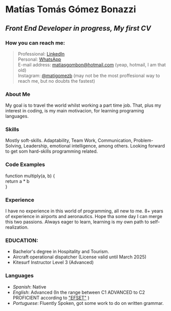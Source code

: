 # Matías Tomás Gómez Bonazzi  
## _Front End Developer in progress, My first CV_  
### How you can reach me:  
 
 >Professional: [LinkedIn](https://www.linkedin.com/in/mat%C3%ADasg%C3%B3mezbonazzi/)  
 >Personal: [WhatsApp](https://wa.me/+5492944611670?text=WhatsApp)  
 >E-mail address: matiasgombon@hotmail.com (yeap, hotmail, I am that old)  
 >Instagram: [@matigomezb](https://www.instagram.com/matigomezb/) (may not be the most proffesional way to reach me, but no doubts the fastest)  
 
### About Me 
My goal is to travel the world whilst working a part time job. That, plus my interest in  coding, is my main motivacion, for learning programing languages. 
### Skills
 Mostly soft-skills. Adaptability, Team Work, Communication, Problem-Solving, Leadership, emotional intelligence, among others. Looking forward to get som hard-skills programming related.
### Code Examples
 
 function multiply(a, b) {  
  return a * b  
}

### Experience
I have no experience in this world of programming, all new to me.
8+ years of experience in airports and aeronautics. Hope tha some day I can merge this two passions. Always eager to learn, learning is my own path to self-realization.

### EDUCATION: 
- Bachelor's degree in Hospitality and Tourism.
- Aircraft operational dispatcher (License valid until March 2025)
- Kitesurf Instructor Level 3 (Advanced)

### Languages
- *Spanish*: Native
- *English*: Advanced (In the range between C1 ADVANCED to C2 PROFICIENT according to  ["EFSET"](https://www.efset.org/) )
- *Portuguese*: Fluently Spoken, got some work to do on written grammar.
